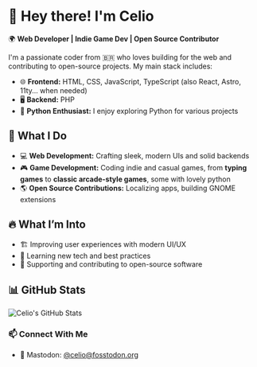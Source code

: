 # 👋 Hey there! I'm Celio  

🌍 **Web Developer | Indie Game Dev | Open Source Contributor**  

I'm a passionate coder from 🇧🇷 who loves building for the web and contributing to open-source projects. My main stack includes:  

- 🌐 **Frontend:** HTML, CSS, JavaScript, TypeScript (also React, Astro, 11ty... when needed)  
- 🖥️ **Backend:** PHP  
- 🐍 **Python Enthusiast:** I enjoy exploring Python for various projects

## 🚀 What I Do  
- 💻 **Web Development:** Crafting sleek, modern UIs and solid backends  
- 🎮 **Game Development:** Coding indie and casual games, from **typing games** to **classic arcade-style games**, some with lovely python
- 🌎 **Open Source Contributions:** Localizing apps, building GNOME extensions

## 🔥 What I’m Into  
- 🏗️ Improving user experiences with modern UI/UX  
- 🧩 Learning new tech and best practices  
- 🔄 Supporting and contributing to open-source software

## 📊 GitHub Stats  
![Celio's GitHub Stats](https://github-readme-stats.vercel.app/api?username=celiopy&show_icons=true&theme=tokyonight) 

### 📫 Connect With Me  
- 🐘 Mastodon: [@celio@fosstodon.org](https://fosstodon.org/@celio)  
